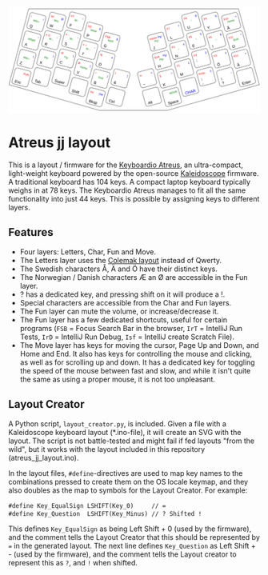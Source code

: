 <a href="https://github.com/sjoblomj/atreus_jj_layout/blob/main/layout.svg">
  <img src="https://github.com/sjoblomj/atreus_jj_layout/blob/main/layout.svg" style="max-width: 1200px; width:100%; max-height:509px; height: 100%" />
</a>

# Atreus jj layout
This is a layout / firmware for the [Keyboardio Atreus](https://shop.keyboard.io/collections/keyboardio-atreus/products/keyboardio-atreus), an ultra-compact, light-weight keyboard powered by the open-source [Kaleidoscope](https://github.com/keyboardio/Kaleidoscope) firmware. A traditional keyboard has 104 keys. A compact laptop keyboard typically weighs in at 78 keys. The Keyboardio Atreus manages to fit all the same functionality into just 44 keys. This is possible by assigning keys to different layers.

## Features
* Four layers: Letters, Char, Fun and Move.
* The Letters layer uses the [Colemak layout](https://en.wikipedia.org/wiki/Colemak) instead of Qwerty.
* The Swedish characters Å, Ä and Ö have their distinct keys.
* The Norwegian / Danish characters Æ an Ø are accessible in the Fun layer.
* ? has a dedicated key, and pressing shift on it will produce a !.
* Special characters are accessible from the Char and Fun layers.
* The Fun layer can mute the volume, or increase/decrease it.
* The Fun layer has a few dedicated shortcuts, useful for certain programs (`FSB` = Focus Search Bar in the browser, `IrT` = IntelliJ Run Tests, `IrD` = IntelliJ Run Debug, `Isf` = IntelliJ create Scratch File).
* The Move layer has keys for moving the cursor, Page Up and Down, and Home and End. It also has keys for controlling the mouse and clicking, as well as for scrolling up and down. It has a dedicated key for toggling the speed of the mouse between fast and slow, and while it isn't quite the same as using a proper mouse, it is not too unpleasant.

## Layout Creator
A Python script, `layout_creator.py`, is included. Given a file with a Kaleidoscope keyboard layout (*.ino-file), it will create an SVG with the layout. The script is not battle-tested and might fail if fed layouts "from the wild", but it works with the layout included in this repository (atreus_jj_layout.ino).

In the layout files, `#define`-directives are used to map key names to the combinations pressed to create them on the OS locale keymap, and they also doubles as the map to symbols for the Layout Creator. For example:
```
#define Key_EqualSign LSHIFT(Key_0)     // =
#define Key_Question  LSHIFT(Key_Minus) // ? Shifted !
```

This defines `Key_EqualSign` as being Left Shift + 0 (used by the firmware), and the comment tells the Layout Creator that this should be represented by `=` in the generated layout. The next line defines `Key_Question` as Left Shift + - (used by the firmware), and the comment tells the Layout creator to represent this as `?`, and `!` when shifted.
